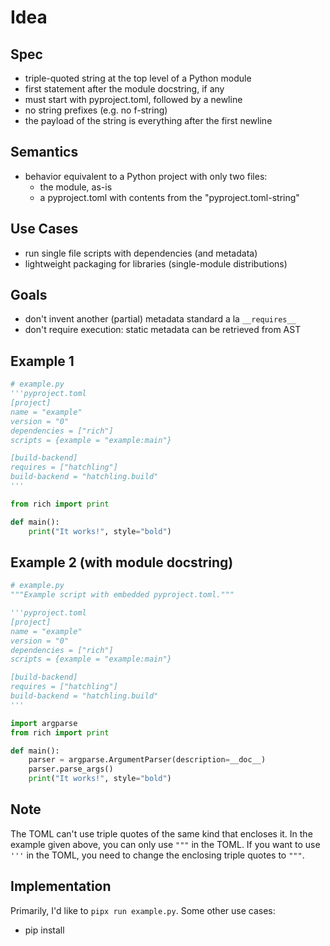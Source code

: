 # Idea

## Spec

- triple-quoted string at the top level of a Python module
- first statement after the module docstring, if any
- must start with pyproject.toml, followed by a newline
- no string prefixes (e.g. no f-string)
- the payload of the string is everything after the first newline

## Semantics

- behavior equivalent to a Python project with only two files:
  - the module, as-is
  - a pyproject.toml with contents from the "pyproject.toml-string"

## Use Cases

- run single file scripts with dependencies (and metadata)
- lightweight packaging for libraries (single-module distributions)

## Goals

- don't invent another (partial) metadata standard a la `__requires__`
- don't require execution: static metadata can be retrieved from AST

## Example 1

```python
# example.py
'''pyproject.toml
[project]
name = "example"
version = "0"
dependencies = ["rich"]
scripts = {example = "example:main"}

[build-backend]
requires = ["hatchling"]
build-backend = "hatchling.build"
'''

from rich import print

def main():
    print("It works!", style="bold")
```

## Example 2 (with module docstring)

```python
# example.py
"""Example script with embedded pyproject.toml."""

'''pyproject.toml
[project]
name = "example"
version = "0"
dependencies = ["rich"]
scripts = {example = "example:main"}

[build-backend]
requires = ["hatchling"]
build-backend = "hatchling.build"
'''

import argparse
from rich import print

def main():
    parser = argparse.ArgumentParser(description=__doc__)
    parser.parse_args()
    print("It works!", style="bold")
```

## Note

The TOML can't use triple quotes of the same kind that encloses it. In the
example given above, you can only use `"""` in the TOML. If you want to use
`'''` in the TOML, you need to change the enclosing triple quotes to `"""`.

## Implementation

Primarily, I'd like to `pipx run example.py`. Some other use cases:

- pip install <script>
- pipx run <script>
- pipx install <script>
- pipx run build <script>

For now, since there's no tool support, we could write wrappers:

What the wrapper needs to do:

1. identify the pyproject.toml docstring using ast
2. write pyproject.toml and script to a (temporary or) cache directory
3. invoke the tool on that directory
   - `pip install <cachedir>`
   - `pipx run <cachedir>`
   - `pipx install <cachedir>`
   - `pipx run build <cachedir>`

Regarding actual tool support, there are many open questions.

- Should this be a more general standard?
- If so, which tools need to implement this? Build frontends? Build backends?
  Every tool that reads configuration from pyproject.toml?
- Can't we just keep tool support optional for most tools?
- What would an sdist look like?
- Can we support this via a pyproject.toml reading library?

If a "non-packaging" tool wants to support this, there are some questions. What
if you invoke, say, mypy on a bunch of files, and each has its own embedded
pyproject.toml with mypy configuration, how does mypy deal with that? But you
wouldn't run mypy across multiple projects and expect it to deal with multiple
mypy configurations either.

Let's look at some specific tools:

- build can use the temporary directory approach: build backends will just work
- if build backends support this, build can just read pyproject.toml-string

- pip install without editable installs - same

- if pip understands the format, we get pipx support for free (at least mostly)
- pipx update/reinstall will also just work

- editable installs: this will only work if the build backend also supports it
  - build backend's job to produce editable wheel (typically with .pth file)
  - we can't "trick" the build backend with a tmpdir
  - otherwise, it will put the tmpdir on sys.path

## Limitations

updates don't work with wrappers

- editable installs
- pipx update/reinstall
- pipx run (with cache expiry)

## Rejected Ideas

### Python modules with TOML front matter

- this would break backwards compatibility for everything that reads Python
- current proposal OTOH is valid python: tool support completely optional

### Remove pyproject.toml string before installation

- no strong opinion
- it seems safer to keep installed and source modules identical, e.g. coverage tools
- also then we don't need to rewrite code
- advantage would be removing runtime overhead, but that seems negligible

## Appendix: Syntax Highlighting in Editors

- emacs: mmm-mode

